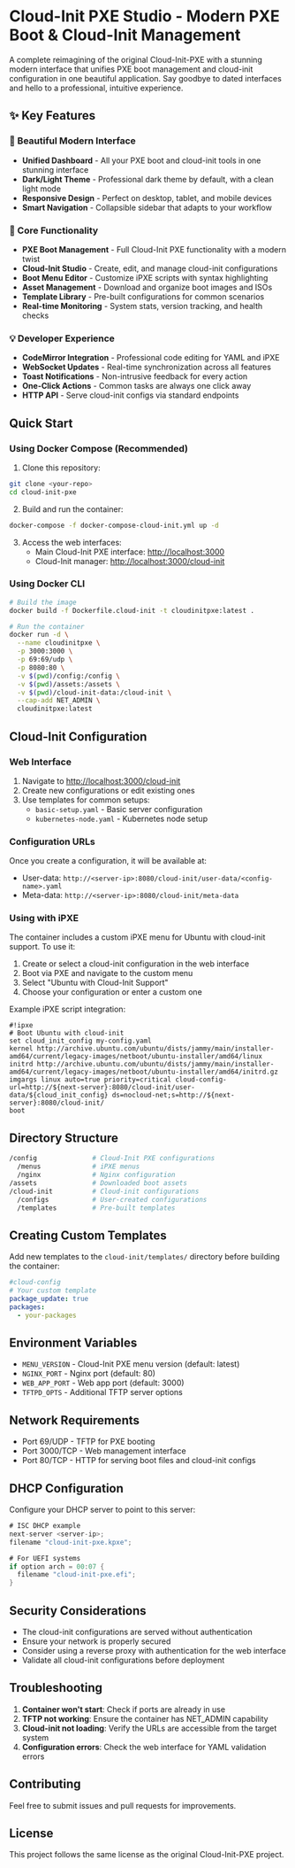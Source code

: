 # Cloud-Init PXE Studio - Modern PXE Boot & Cloud-Init Management

A complete reimagining of the original Cloud-Init-PXE with a stunning modern interface that unifies PXE boot management and cloud-init configuration in one beautiful application. Say goodbye to dated interfaces and hello to a professional, intuitive experience.

## ✨ Key Features

### 🎨 Beautiful Modern Interface

- **Unified Dashboard** - All your PXE boot and cloud-init tools in one stunning interface
- **Dark/Light Theme** - Professional dark theme by default, with a clean light mode
- **Responsive Design** - Perfect on desktop, tablet, and mobile devices
- **Smart Navigation** - Collapsible sidebar that adapts to your workflow

### 🚀 Core Functionality

- **PXE Boot Management** - Full Cloud-Init PXE functionality with a modern twist
- **Cloud-Init Studio** - Create, edit, and manage cloud-init configurations
- **Boot Menu Editor** - Customize iPXE scripts with syntax highlighting
- **Asset Management** - Download and organize boot images and ISOs
- **Template Library** - Pre-built configurations for common scenarios
- **Real-time Monitoring** - System stats, version tracking, and health checks

### 💡 Developer Experience

- **CodeMirror Integration** - Professional code editing for YAML and iPXE
- **WebSocket Updates** - Real-time synchronization across all features
- **Toast Notifications** - Non-intrusive feedback for every action
- **One-Click Actions** - Common tasks are always one click away
- **HTTP API** - Serve cloud-init configs via standard endpoints

## Quick Start

### Using Docker Compose (Recommended)

1. Clone this repository:

```bash
git clone <your-repo>
cd cloud-init-pxe
```

2. Build and run the container:

```bash
docker-compose -f docker-compose-cloud-init.yml up -d
```

3. Access the web interfaces:
   - Main Cloud-Init PXE interface: <http://localhost:3000>
   - Cloud-Init manager: <http://localhost:3000/cloud-init>

### Using Docker CLI

```bash
# Build the image
docker build -f Dockerfile.cloud-init -t cloudinitpxe:latest .

# Run the container
docker run -d \
  --name cloudinitpxe \
  -p 3000:3000 \
  -p 69:69/udp \
  -p 8080:80 \
  -v $(pwd)/config:/config \
  -v $(pwd)/assets:/assets \
  -v $(pwd)/cloud-init-data:/cloud-init \
  --cap-add NET_ADMIN \
  cloudinitpxe:latest
```

## Cloud-Init Configuration

### Web Interface

1. Navigate to <http://localhost:3000/cloud-init>
2. Create new configurations or edit existing ones
3. Use templates for common setups:
   - `basic-setup.yaml` - Basic server configuration
   - `kubernetes-node.yaml` - Kubernetes node setup

### Configuration URLs

Once you create a configuration, it will be available at:

- User-data: `http://<server-ip>:8080/cloud-init/user-data/<config-name>.yaml`
- Meta-data: `http://<server-ip>:8080/cloud-init/meta-data`

### Using with iPXE

The container includes a custom iPXE menu for Ubuntu with cloud-init support. To use it:

1. Create or select a cloud-init configuration in the web interface
2. Boot via PXE and navigate to the custom menu
3. Select "Ubuntu with Cloud-Init Support"
4. Choose your configuration or enter a custom one

Example iPXE script integration:

```ipxe
#!ipxe
# Boot Ubuntu with cloud-init
set cloud_init_config my-config.yaml
kernel http://archive.ubuntu.com/ubuntu/dists/jammy/main/installer-amd64/current/legacy-images/netboot/ubuntu-installer/amd64/linux
initrd http://archive.ubuntu.com/ubuntu/dists/jammy/main/installer-amd64/current/legacy-images/netboot/ubuntu-installer/amd64/initrd.gz
imgargs linux auto=true priority=critical cloud-config-url=http://${next-server}:8080/cloud-init/user-data/${cloud_init_config} ds=nocloud-net;s=http://${next-server}:8080/cloud-init/
boot
```

## Directory Structure

```bash
/config              # Cloud-Init PXE configurations
  /menus             # iPXE menus
  /nginx             # Nginx configuration
/assets              # Downloaded boot assets
/cloud-init          # Cloud-init configurations
  /configs           # User-created configurations
  /templates         # Pre-built templates
```

## Creating Custom Templates

Add new templates to the `cloud-init/templates/` directory before building the container:

```yaml
#cloud-config
# Your custom template
package_update: true
packages:
  - your-packages
```

## Environment Variables

- `MENU_VERSION` - Cloud-Init PXE menu version (default: latest)
- `NGINX_PORT` - Nginx port (default: 80)
- `WEB_APP_PORT` - Web app port (default: 3000)
- `TFTPD_OPTS` - Additional TFTP server options

## Network Requirements

- Port 69/UDP - TFTP for PXE booting
- Port 3000/TCP - Web management interface
- Port 80/TCP - HTTP for serving boot files and cloud-init configs

## DHCP Configuration

Configure your DHCP server to point to this server:

```java
# ISC DHCP example
next-server <server-ip>;
filename "cloud-init-pxe.kpxe";

# For UEFI systems
if option arch = 00:07 {
  filename "cloud-init-pxe.efi";
}
```

## Security Considerations

- The cloud-init configurations are served without authentication
- Ensure your network is properly secured
- Consider using a reverse proxy with authentication for the web interface
- Validate all cloud-init configurations before deployment

## Troubleshooting

1. **Container won't start**: Check if ports are already in use
2. **TFTP not working**: Ensure the container has NET_ADMIN capability
3. **Cloud-init not loading**: Verify the URLs are accessible from the target system
4. **Configuration errors**: Check the web interface for YAML validation errors

## Contributing

Feel free to submit issues and pull requests for improvements.

## License

This project follows the same license as the original Cloud-Init-PXE project.
